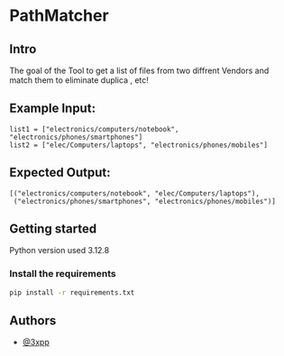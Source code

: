 
# PathMatcher
## Intro
The goal of the Tool to get a list of files from two diffrent Vendors and match them to eliminate duplica , etc!

## Example Input:

```
list1 = ["electronics/computers/notebook", "electronics/phones/smartphones"]
list2 = ["elec/Computers/laptops", "electronics/phones/mobiles"]
```

## Expected Output:

```
[("electronics/computers/notebook", "elec/Computers/laptops"), 
 ("electronics/phones/smartphones", "electronics/phones/mobiles")]
```

## Getting started 

Python version used 3.12.8

### Install the requirements

```bash
pip install -r requirements.txt 
```

## Authors

- [@3xpp](https://github.com/3xpp)

